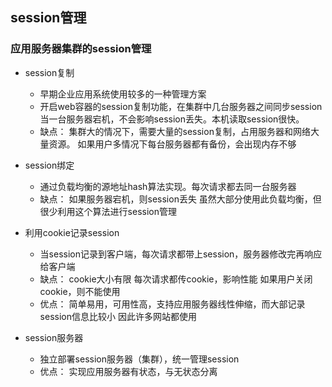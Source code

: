 ## session管理

### 应用服务器集群的session管理
 * session复制
   + 早期企业应用系统使用较多的一种管理方案
   + 开启web容器的session复制功能，在集群中几台服务器之间同步session
   当一台服务器宕机，不会影响session丢失。本机读取session很快。
   + 缺点：
   集群大的情况下，需要大量的session复制，占用服务器和网络大量资源。
   如果用户多情况下每台服务器都有备份，会出现内存不够
   
 * session绑定
   + 通过负载均衡的源地址hash算法实现。每次请求都去同一台服务器
   + 缺点：
   如果服务器宕机，则session丢失
   虽然大部分使用此负载均衡，但很少利用这个算法进行session管理
 
 * 利用cookie记录session
   + 当session记录到客户端，每次请求都带上session，服务器修改完再响应给客户端
   + 缺点：
   cookie大小有限
   每次请求都传cookie，影响性能
   如果用户关闭cookie，则不能使用
   + 优点：
   简单易用，可用性高，支持应用服务器线性伸缩，而大部记录session信息比较小
   因此许多网站都使用
   
 * session服务器
   + 独立部署session服务器（集群），统一管理session
   + 优点：
   实现应用服务器有状态，与无状态分离